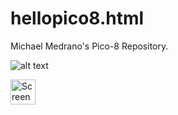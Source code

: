 # hellopico8.html
Michael Medrano's Pico-8 Repository.

![alt text](snake_game.gif)

<img src="Screen Shot 2022-09-02 at 1.22.24 PM" alt="Screen Shot of my Pico-8 Folder" width="40" height="40">
